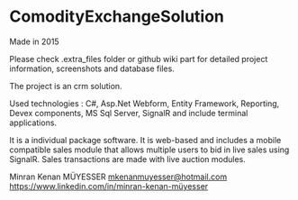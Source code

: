 # ComodityExchangeSolution

Made in 2015

Please check .extra_files folder or github wiki part for detailed project information, screenshots and database files.

The project is an crm solution. 

Used technologies : C#, Asp.Net Webform, Entity Framework, Reporting, Devex components, MS Sql Server, SignalR and include terminal applications.

It is a individual package software. It is web-based and includes a mobile compatible sales module that allows multiple users to bid in live sales using SignalR. Sales transactions are made with live auction modules.

Minran Kenan MÜYESSER
mkenanmuyesser@hotmail.com
https://www.linkedin.com/in/minran-kenan-müyesser